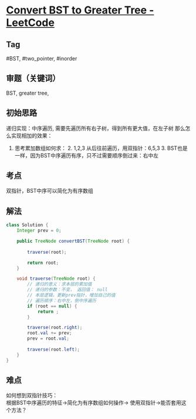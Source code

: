 # [Convert BST to Greater Tree - LeetCode](https://leetcode.com/problems/convert-bst-to-greater-tree/description/)


## Tag
#BST, #two_pointer, #inorder


## 审题（关键词） 
BST, greater tree,


## 初始思路  
递归实现：中序遍历, 需要先遍历所有右子树，得到所有更大值，在左子树
那么怎么实现相加的效果：
1. 思考累加数组如何求：
	2. 1,2,3 从后往前遍历，用双指针：6,5,3
	3. BST也是一样，因为BST中序遍历有序，只不过需要顺序倒过来：右中左


## 考点  
双指针，BST中序可以简化为有序数组


## 解法  
```java
class Solution {
    Integer prev = 0;

    public TreeNode convertBST(TreeNode root) {
        
        traverse(root);

        return root;
    }

    void traverse(TreeNode root) {
        // 递归的意义：求本层的累加值
        // 递归的参数：不变， 返回值： null
        // 本层逻辑，更新prev指针，增加自己的值
        // 遍历顺序：右中左，倒中序遍历
        if (root == null) {
            return ;
        }

        traverse(root.right);
        root.val += prev;
        prev = root.val;
    
        traverse(root.left);
    }
}
```

## 难点
如何想到双指针技巧：  
根据BST中序遍历的特征->简化为有序数组如何操作-> 使用双指针->能否套用这个方法？